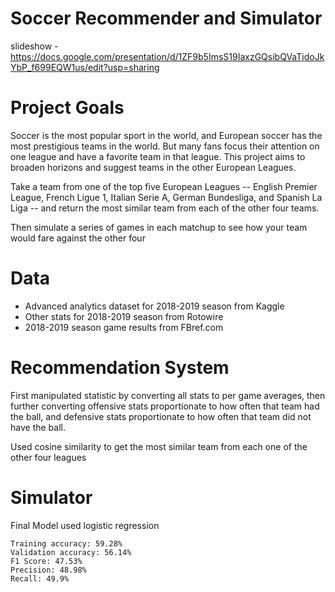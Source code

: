 # Soccer Recommender and Simulator

slideshow - https://docs.google.com/presentation/d/1ZF9b5ImsS19IaxzGQsibQVaTjdoJkYbP_f699EQW1us/edit?usp=sharing

# Project Goals

  Soccer is the most popular sport in the world, and European soccer has the most prestigious teams in the world. But many fans focus their attention on one league and have a favorite team in that league. This project aims to broaden horizons and suggest teams in the other European Leagues.
  
  Take a team from one of the top five European Leagues -- English Premier League, French Ligue 1, Italian Serie A, German Bundesliga, and Spanish La Liga -- and return the most similar team from each of the other four teams.
  
  Then simulate a series of games in each matchup to see how your team would fare against the other four
  
# Data

  - Advanced analytics dataset for 2018-2019 season from Kaggle
  - Other stats for 2018-2019 season from Rotowire
  - 2018-2019 season game results from FBref.com
  
# Recommendation System

  First manipulated statistic by converting all stats to per game averages, then further converting offensive stats proportionate to how often that team had the ball, and defensive stats proportionate to how often that team did not have the ball.
  
  Used cosine similarity to get the most similar team from each one of the other four leagues
  
# Simulator
  
  Final Model used logistic regression
    
    Training accuracy: 59.28%
    Validation accuracy: 56.14%
    F1 Score: 47.53%
    Precision: 48.98%
    Recall: 49.9%
  
 
